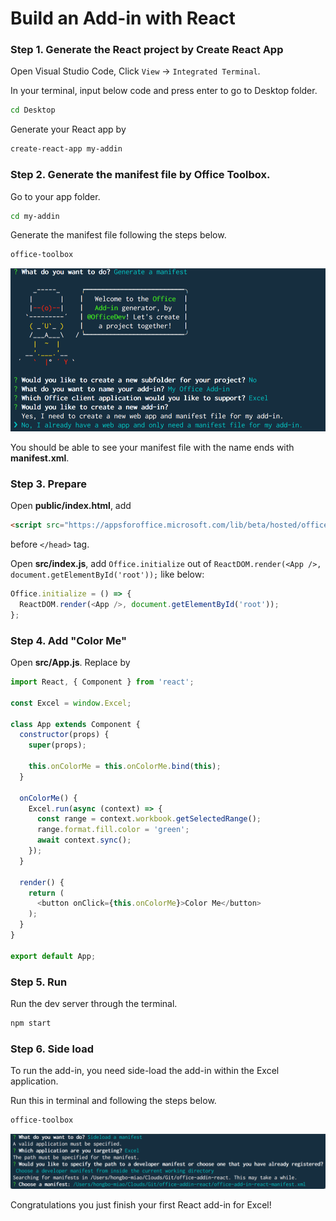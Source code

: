 # Build an Add-in with React

### Step 1. Generate the React project by **Create React App**

Open Visual Studio Code, Click `View` -> `Integrated Terminal`.

In your terminal, input below code and press enter to go to Desktop folder.

```bash
cd Desktop
```

Generate your React app by

```bash
create-react-app my-addin
```

### Step 2. Generate the manifest file by **Office Toolbox**.

Go to your app folder.

```bash
cd my-addin
```

Generate the manifest file following the steps below.

```bash
office-toolbox
```

![Office](./img/office-toolbox-generate.png)

You should be able to see your manifest file with the name ends with **manifest.xml**.

### Step 3. Prepare

Open **public/index.html**, add

```html
<script src="https://appsforoffice.microsoft.com/lib/beta/hosted/office.debug.js"></script>
```

before `</head>` tag.

Open **src/index.js**, add `Office.initialize` out of `ReactDOM.render(<App />, document.getElementById('root'));` like below:

```typescript
Office.initialize = () => {
  ReactDOM.render(<App />, document.getElementById('root'));
};
```

### Step 4. Add "Color Me"

Open **src/App.js**. Replace by

```javascript
import React, { Component } from 'react';

const Excel = window.Excel;

class App extends Component {
  constructor(props) {
    super(props);

    this.onColorMe = this.onColorMe.bind(this);
  }

  onColorMe() {
    Excel.run(async (context) => {
      const range = context.workbook.getSelectedRange();
      range.format.fill.color = 'green';
      await context.sync();
    });
  }

  render() {
    return (
      <button onClick={this.onColorMe}>Color Me</button>
    );
  }
}

export default App;
```

### Step 5. Run

Run the dev server through the terminal.

```bash
npm start
```

### Step 6. Side load

To run the add-in, you need side-load the add-in within the Excel application.

Run this in terminal and following the steps below.

```bash
office-toolbox
```

![Office](./img/office-toolbox-sideload.png)

Congratulations you just finish your first React add-in for Excel!

